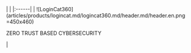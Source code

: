<div class="product-header" markdown="1">
|   |
|:------|
| ![LoginCat360](articles/products/logincat.md/logincat360.md/header.md/header.en.png =450x460) <p>ZERO TRUST BASED CYBERSECURITY</p> |
</div>